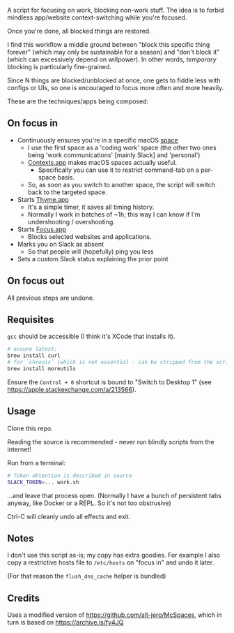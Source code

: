 A script for focusing on work, blocking non-work stuff. The idea is to forbid mindless app/website context-switching while you're focused.

Once you're done, all blocked things are restored.

I find this workflow a middle ground between "block this specific thing forever" (which may only be sustainable for a season) and "don't block it" (which can excessively depend on willpower). In other words, _temporary_ blocking is particularly fine-grained.

Since N things are blocked/unblocked at once, one gets to fiddle less with configs or UIs, so one is encouraged to focus more often and more heavily.

These are the techniques/apps being composed:

## On focus in

* Continuously ensures you're in a specific macOS [space](https://support.apple.com/guide/mac-help/work-in-multiple-spaces-mh14112/mac)
  * I use the first space as a 'coding work' space (the other two ones being 'work communications' [mainly Slack] and 'personal')
  * [Contexts.app](https://contexts.co/) makes macOS spaces actually useful.
    * Specifically you can use it to restrict command-tab on a per-space basis.
  * So, as soon as you switch to another space, the script will switch back to the targeted space.
* Starts [Thyme.app](https://joaomoreno.github.io/thyme/)
  * It's a simple timer, it saves all timing history.
  * Normally I work in batches of ~1h; this way I can know if I'm undershooting / overshooting.
* Starts [Focus.app](https://heyfocus.com/)
  * Blocks selected websites and applications.
* Marks you on Slack as absent
  * So that people will (hopefully) ping you less
* Sets a custom Slack status explaining the prior point

## On focus out

All previous steps are undone.

## Requisites

`gcc` should be accessible (I think it's XCode that installs it).

```bash
# ensure latest:
brew install curl
# for `chronic` (which is not essential - can be stripped from the script): 
brew install moreutils
```

Ensure the `Control + 0` shortcut is bound to "Switch to Desktop 1" (see https://apple.stackexchange.com/a/213566). 

## Usage

Clone this repo.

Reading the source is recommended - never run blindly scripts from the internet!

Run from a terminal:

```sh
# Token obtention is described in source
SLACK_TOKEN=... work.sh
```

...and leave that process open. (Normally I have a bunch of persistent tabs anyway, like Docker or a REPL. So it's not too obstrusive)

Ctrl-C will cleanly undo all effects and exit.

## Notes

I don't use this script as-is; my copy has extra goodies. For example I also copy a restrictive hosts file to `/etc/hosts` on "focus in" and undo it later.

(For that reason the `flush_dns_cache` helper is bundled)

## Credits

Uses a modified version of https://github.com/alt-jero/McSpaces, which in turn is based on https://archive.is/fy4JQ
